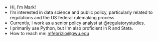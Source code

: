- Hi, I’m Mark!
- I’m interested in data science and public policy, particularly related to regulations and the US federal rulemaking process.
- Currently, I work as a senior policy analyst at @regulatorystudies.
- I primarily use Python, but I'm also proficient in R and Stata.
- How to reach me: mfebrizio@gwu.edu

<!---
mfebrizio/mfebrizio is a ✨ special ✨ repository because its `README.md` (this file) appears on your GitHub profile.
You can click the Preview link to take a look at your changes.
--->
